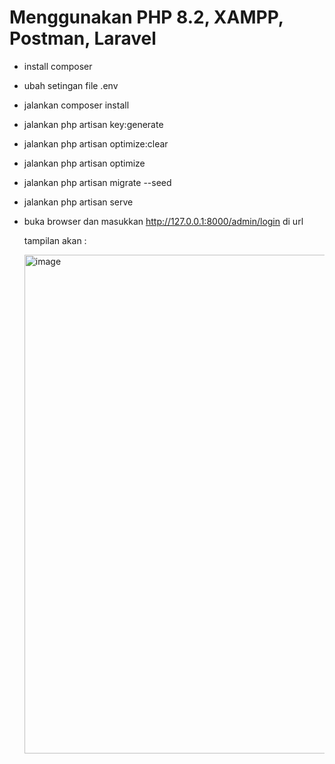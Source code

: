 # Menggunakan PHP 8.2, XAMPP, Postman, Laravel

- install composer

- ubah setingan file .env

- jalankan composer install

- jalankan php artisan key:generate

- jalankan php artisan optimize:clear

- jalankan php artisan optimize

- jalankan php artisan migrate --seed

- jalankan php artisan serve

- buka browser dan masukkan http://127.0.0.1:8000/admin/login di url

  tampilan akan :

  <img width="1445" height="798" alt="image" src="https://github.com/user-attachments/assets/15ccbf81-0739-4f73-90a7-62eb0206d19d" />
